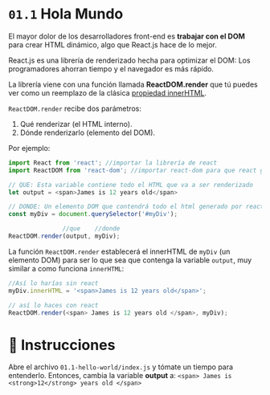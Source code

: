 # `01.1` Hola Mundo

El mayor dolor de los desarrolladores front-end es **trabajar con el DOM** para crear HTML dinámico, algo que React.js hace de lo mejor.

React.js es una librería de renderizado hecha para optimizar el DOM: Los programadores ahorran tiempo y el navegador es más rápido.

La librería viene con una función llamada **ReactDOM.render** que tú puedes ver como un reemplazo de la clásica [propiedad innerHTML](https://www.w3schools.com/jsref/prop_html_innerhtml.asp).

`ReactDOM.render` recibe dos parámetros:

1. Qué renderizar (el HTML interno).
2. Dónde renderizarlo (elemento del DOM).

Por ejemplo:

```js
import React from 'react'; //importar la librería de react
import ReactDOM from 'react-dom'; //importar react-dom para que react genere el html

// QUE: Esta variable contiene todo el HTML que va a ser renderizado
let output = <span>James is 12 years old</span>

// DONDE: Un elemento DOM que contendrá todo el html generado por react
const myDiv = document.querySelector('#myDiv');

               //que    //donde
ReactDOM.render(output, myDiv);
```

La función `ReactDOM.render` establecerá el innerHTML de `myDiv` (un elemento DOM) para ser lo que sea que contenga la variable `output`, muy similar a como funciona `innerHTML`:
```js
//Así lo harías sin react
myDiv.innerHTML = '<span>James is 12 years old</span>';

// así lo haces con react
ReactDOM.render(<span> James is 12 years old </span>, myDiv);
```
  
# :speech_balloon: Instrucciones

Abre el archivo `01.1-hello-world/index.js` y tómate un tiempo para entenderlo.
Entonces, cambia la variable __output__ a:
```<span> James is <strong>12</strong> years old </span>```
